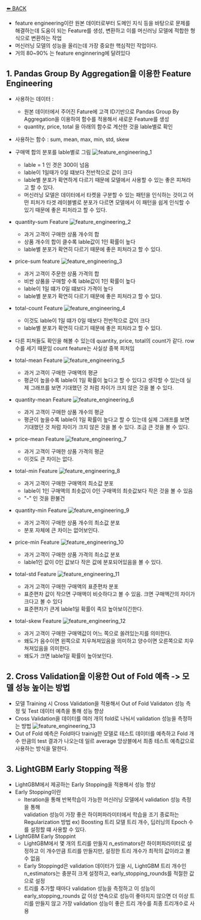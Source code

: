 [⬅️ BACK ](./README.md)

- feature engineering이란 원본 데이터로부터 도메인 지식 등을 바탕으로 문제를 해결하는데 도움이 되는 Feature를 생성, 변환하고 이를 머신러닝 모델에 적합한 형식으로 변환하는 작업
- 머신러닝 모델의 성능을 올리는데 가장 중요한 핵심적인 작업이다.
- 거의 80~90% 는 feature enginnering에 달려있다

## 1. Pandas Group By Aggregation을 이용한 Feature Engineering

- 사용하는 데이터 :
  - 원본 데이터에서 주어진 Fature에 고객 ID기반으로 Pandas Group By Aggregation을 이용하여 함수를 적용해서 새로운 Feature를 생성
  - quantity, price, total 을 아래의 함수로 계산한 것을 lable별로 확인
- 사용하는 함수 : sum, mean, max, min, std, skew

- 구매액 합의 분포를 lable별로 그림
  ![feature_engineering_1](./imgs/feature_engineering_1.png)
  - lable = 1 인 겻은 300이 넘음
  - lable이 1일때가 0일 떄보다 전반적으로 값이 크다
  - lable별 분포가 확연하게 다르기 때문에 모델에서 사용할 수 있는 좋은 피쳐라고 할 수 있다.
  - 머신러닝 모델은 데이터에서 타켓을 구분할 수 있는 패턴을 인식하는 것이고 어떤 피처가 타겟 레이블별로 분포가 다르면 모델에서 이 패턴을 쉽게 인식할 수 있기 때문에 좋은 피처라고 할 수 있다.
- quantity-sum Feature
  ![feature_engineering_2](./imgs/feature_engineering_2.png)
  - 과거 고객이 구매한 상품 개수의 합
  - 상품 개수의 합이 클수록 lable값이 1인 확률이 높다
  - lable별 분포가 확연히 다르기 때문에 좋은 피처라고 할 수 있다.
- price-sum feature
  ![feature_engineering_3](./imgs/feature_engineering_3.png)
  - 과거 고객이 주문한 상품 가격의 합
  - 비싼 상품을 구매할 수록 lable값이 1인 확률이 높다
  - lable이 1일 떄가 0일 떄보다 가격이 높다
  - lable별 분포가 확연히 다르기 때문에 좋은 피처라고 할 수 있다.
- total-count Feature
  ![feature_engineering_4](./imgs/feature_engineering_4.png)
  - 이것도 lable이 1일 떄가 0일 때보다 전반적으로 값이 크다
  - lable별 분포가 확연히 다르기 때문에 좋은 피처라고 할 수 있다.
- 다른 피쳐들도 확인을 해볼 수 있는데 quantity, price, total의 count가 같다. row수를 세기 때문임 count feature는 사실상 중복 피처임
- total-mean Feature
  ![feature_engineering_5](./imgs/feature_engineering_5.png)
  - 과거 고객이 구매한 구매액의 평균
  - 평균이 높을수록 lable이 1일 확률이 높다고 할 수 있다고 생각할 수 있는데 실제 그래프를 보면 기대했던 것 처럼 차이가 크지 않은 것을 볼 수 있다.
- quantity-mean Feature
  ![feature_engineering_6](./imgs/feature_engineering_6.png)
  - 과거 고객이 구매한 상품 개수의 평균
  - 평균이 높을수록 lable이 1일 확률이 높다고 할 수 있는데 실제 그래프를 보면 기대했던 것 처럼 차이가 크지 않은 것을 볼 수 있다. 조금 큰 것을 볼 수 있다.
- price-mean Feature
  ![feature_engineering_7](./imgs/feature_engineering_7.png)
  - 과거 고객이 구매한 상품 가격의 평균
  - 이것도 큰 차이는 없다.
- total-min Feature
  ![feature_engineering_8](./imgs/feature_engineering_8.png)
  - 과거 고객이 구매한 구매액의 최소값 분포
  - lable이 1인 구매액의 최솟값이 0인 구매액의 최솟값보다 작은 것을 볼 수 있음
  - "-" 인 것을 환불건
- quantity-min Feature
  ![feature_engineering_9](./imgs/feature_engineering_9.png)
  - 과거 고객이 구매한 상품 개수의 최소값 분포
  - 분포 자체에 큰 차이는 없어보인다.
- price-min Feature
  ![feature_engineering_10](./imgs/feature_engineering_10.png)
  - 과거 고객이 구매한 상품 가격의 최소값 분포
  - lable1인 값이 0인 값보다 작은 값에 분포되어있음을 볼 수 있다.
- total-std Feature
  ![feature_engineering_11](./imgs/feature_engineering_11.png)
  - 과거 고객이 구매한 구매액의 표준편차 분포
  - 표준편차 값이 작으면 구매액이 비슷하다고 볼 수 있음. 크면 구매액간의 차이가 크다고 볼 수 있다
  - 표준편차가 큰게 lable1일 확률이 족므 높아보이긴한다.
- total-skew Feature
  ![feature_engineering_12](./imgs/feature_engineering_12.png)
  - 과거 고객이 구매한 구매액값이 어느 쪽으로 쏠려있는지를 의미한다.
  - 왜도가 음수이면 왼쪽으로 치우쳐져있음을 의미하고 양수이면 오른쪽으로 치우쳐져있음을 의미한다.
  - 왜도가 크면 lable1일 확률이 높아보인다.

## 2. Cross Validation을 이용한 Out of Fold 예측 -> 모델 성능 높이는 방법

- 모델 Training 시 Cross Validation을 적용해서 Out of Fold Validaton 성능 측정 및 Test 데이터 예측을 통해 성능 향상
- Cross Validation을 데이터를 여러 개의 fold로 나눠서 validation 성능을 측정하는 방법
  ![feature_engineering_13](./imgs/feature_engineering_13.png)
- Out of Fold 예측은 Fold마다 trainig한 모델로 테스트 데이터를 예측하고 Fold 개수 만큼의 test 결과가 나오는데 일르 average 앙상블에서 최종 테스트 예측값으로 사용하는 방식을 말한다.

## 3. LightGBM Early Stopping 적용

- LightGBM에서 제공하는 Early Stopping을 적용해서 성능 향상
- Early Stopping이란
  - Iteration을 통해 반복학습이 가능한 머신러닝 모델에서 validation 성능 측정을 통해  
    validation 성능이 가장 좋은 하이퍼파라미터에서 학습을 조기 종료하는 Regularization 방법
    ex) Boosting 트리 모델 트리 개수, 딥러닝의 Epoch 수를 설정할 떄 사용할 수 있다.
- LightGBM Early Stoppint
  - LightGBM에서 몇 개의 트리를 만들지 n_estimators란 하이퍼파라미터로 설정하고 이 개수만큼 트리를 만들지만, 설정한 트리 개수가 최적의 값이라고 볼 수 없음
  - Early Stoppingd은 validation 데이터가 있을 시, LightGBM 트리 개수인 n_estimators는 충분히 크게 설정하고, early_stopping_rounds를 적절한 값으로 설정
  - 트리를 추가할 때마다 validation 성능을 측정하고 이 성능이 early_stopping_rounds 값 이상 연속으로 성능이 좋아지지 않으면 더 이상 트리를 만들지 않고 가장 validation 성능이 좋은 트리 개수를 최종 트리개수로 사용
